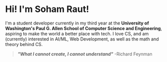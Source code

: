 # Hi! I'm Soham Raut!
I'm a student developer currently in my third year at the **University of Washington's Paul G. Allen School of Computer Science and Engineering**, aspiring to make the world a better place with tech.
I love CS, and am (currently) interested in AI/ML, Web Development, as well as the math and theory behind CS.

> __*"What I cannot create, I cannot understand"*__
-Richard Feynman
